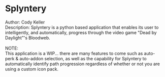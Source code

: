 # Splyntery
Author: Cody Keller<br>
Description: Splyntery is a python based application that enables its user to intelligently, and automatically, progress through the video game "Dead by Daylight"'s Bloodweb.<br><br>
NOTE:<br>
This application is a WIP... there are many features to come such as auto-perk & auto-addon selection, as well as the capability for Splyntery to automatically identify path progression regardless of whether or not you are using a custom icon pack.
